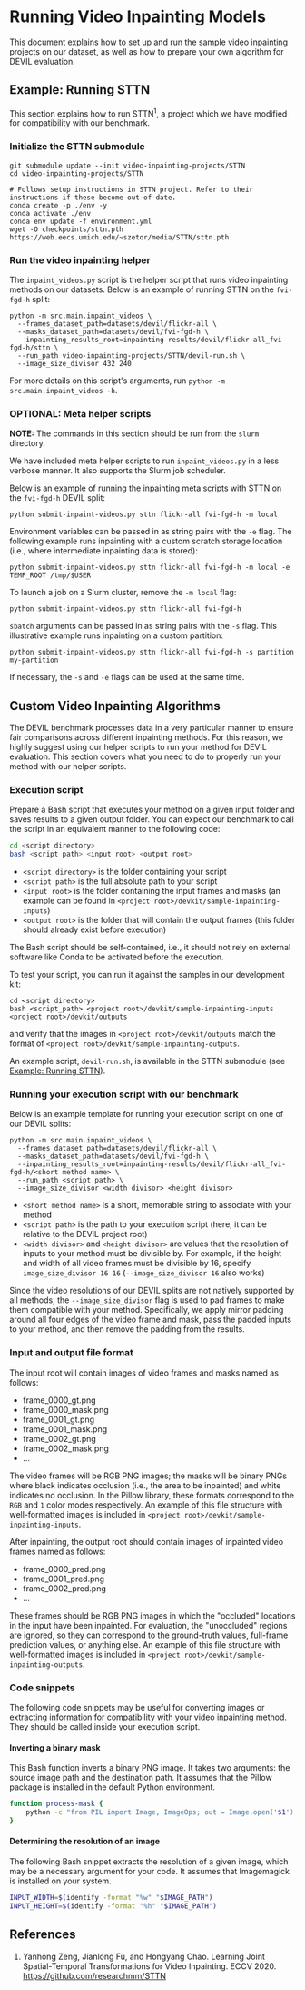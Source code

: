 # Running Video Inpainting Models

This document explains how to set up and run the sample video inpainting projects on our dataset, as well as how to
prepare your own algorithm for DEVIL evaluation.

## Example: Running STTN

This section explains how to run STTN<sup>1</sup>, a project which we have modified for compatibility with our
benchmark.

### Initialize the STTN submodule

```
git submodule update --init video-inpainting-projects/STTN
cd video-inpainting-projects/STTN

# Follows setup instructions in STTN project. Refer to their instructions if these become out-of-date.
conda create -p ./env -y
conda activate ./env
conda env update -f environment.yml
wget -O checkpoints/sttn.pth https://web.eecs.umich.edu/~szetor/media/STTN/sttn.pth
```

### Run the video inpainting helper

The `inpaint_videos.py` script is the helper script that runs video inpainting methods on our datasets. Below is an 
example of running STTN on the `fvi-fgd-h` split:

```
python -m src.main.inpaint_videos \
  --frames_dataset_path=datasets/devil/flickr-all \
  --masks_dataset_path=datasets/devil/fvi-fgd-h \
  --inpainting_results_root=inpainting-results/devil/flickr-all_fvi-fgd-h/sttn \
  --run_path video-inpainting-projects/STTN/devil-run.sh \
  --image_size_divisor 432 240
```

For more details on this script's arguments, run `python -m src.main.inpaint_videos -h`.

### OPTIONAL: Meta helper scripts

**NOTE:** The commands in this section should be run from the `slurm` directory.

We have included meta helper scripts to run `inpaint_videos.py` in a less verbose manner. It also supports the Slurm job 
scheduler.

Below is an example of running the inpainting meta scripts with STTN on the `fvi-fgd-h` DEVIL split:

```
python submit-inpaint-videos.py sttn flickr-all fvi-fgd-h -m local
```

Environment variables can be passed in as string pairs with the `-e` flag. The following example runs inpainting with a
custom scratch storage location (i.e., where intermediate inpainting data is stored):

```
python submit-inpaint-videos.py sttn flickr-all fvi-fgd-h -m local -e TEMP_ROOT /tmp/$USER
```

To launch a job on a Slurm cluster, remove the `-m local` flag:

```
python submit-inpaint-videos.py sttn flickr-all fvi-fgd-h
```

`sbatch` arguments can be passed in as string pairs with the `-s` flag. This illustrative example runs inpainting on a
custom partition:

```
python submit-inpaint-videos.py sttn flickr-all fvi-fgd-h -s partition my-partition
```

If necessary, the `-s` and `-e` flags can be used at the same time.

## Custom Video Inpainting Algorithms

The DEVIL benchmark processes data in a very particular manner to ensure fair comparisons across different inpainting
methods. For this reason, we highly suggest using our helper scripts to run your method for DEVIL evaluation. This
section covers what you need to do to properly run your method with our helper scripts.

### Execution script

Prepare a Bash script that executes your method on a given input folder and saves results to a given output folder. You
can expect our benchmark to call the script in an equivalent manner to the following code:

```bash
cd <script directory>
bash <script path> <input root> <output root>
```

* `<script directory>` is the folder containing your script
* `<script path>` is the full absolute path to your script
* `<input root>` is the folder containing the input frames and masks (an example can be found in 
  `<project root>/devkit/sample-inpainting-inputs`)
* `<output root>` is the folder that will contain the output frames (this folder should already exist before execution)

The Bash script should be self-contained, i.e., it should not rely on external software like Conda to be activated
before the execution.

To test your script, you can run it against the samples in our development kit:

```
cd <script directory>
bash <script_path> <project root>/devkit/sample-inpainting-inputs <project root>/devkit/outputs
```

and verify that the images in `<project root>/devkit/outputs` match the format of 
`<project root>/devkit/sample-inpainting-outputs`.

An example script, `devil-run.sh`, is available in the STTN submodule (see 
[Example: Running STTN](#example-running-sttn)).

### Running your execution script with our benchmark

Below is an example template for running your execution script on one of our DEVIL splits:

```
python -m src.main.inpaint_videos \
  --frames_dataset_path=datasets/devil/flickr-all \
  --masks_dataset_path=datasets/devil/fvi-fgd-h \
  --inpainting_results_root=inpainting-results/devil/flickr-all_fvi-fgd-h/<short method name> \
  --run_path <script path> \
  --image_size_divisor <width divisor> <height divisor>
```

* `<short method name>` is a short, memorable string to associate with your method
* `<script path>` is the path to your execution script (here, it can be relative to the DEVIL project root)
* `<width divisor>` and `<height divisor>` are values that the resolution of inputs to your method must be divisible by.
  For example, if the height and width of all video frames must be divisible by 16, specify `--image_size_divisor 16 16`
  (`--image_size_divisor 16` also works)

Since the video resolutions of our DEVIL splits are not natively supported by all methods, the `--image_size_divisor` 
flag is used to pad frames to make them compatible with your method. Specifically, we apply mirror padding around all 
four edges of the video frame and mask, pass the padded inputs to your method, and then remove the padding from the 
results.

### Input and output file format

The input root will contain images of video frames and masks named as follows: 

* frame_0000_gt.png
* frame_0000_mask.png
* frame_0001_gt.png
* frame_0001_mask.png
* frame_0002_gt.png
* frame_0002_mask.png
* ...

The video frames will be RGB PNG images; the masks will be binary PNGs where black indicates occlusion (i.e., the area
to be inpainted) and white indicates no occlusion. In the Pillow library, these formats correspond to the `RGB` and `1` 
color modes respectively. An example of this file structure with well-formatted images is included in
`<project root>/devkit/sample-inpainting-inputs`.

After inpainting, the output root should contain images of inpainted video frames named as follows:

* frame_0000_pred.png
* frame_0001_pred.png
* frame_0002_pred.png
* ...

These frames should be RGB PNG images in which the "occluded" locations in the input have been inpainted. For
evaluation, the "unoccluded" regions are ignored, so they can correspond to the ground-truth values, full-frame
prediction values, or anything else. An example of this file structure with well-formatted images is included in
`<project root>/devkit/sample-inpainting-outputs`.

### Code snippets

The following code snippets may be useful for converting images or extracting information for compatibility with your
video inpainting method. They should be called inside your execution script.

#### Inverting a binary mask

This Bash function inverts a binary PNG image. It takes two arguments: the source image path and the destination path.
It assumes that the Pillow package is installed in the default Python environment.

```bash
function process-mask {
    python -c "from PIL import Image, ImageOps; out = Image.open('$1').convert('RGB'); out = ImageOps.invert(out); out.save('$2')"
}
```

#### Determining the resolution of an image

The following Bash snippet extracts the resolution of a given image, which may be a necessary argument for your code. It
assumes that Imagemagick is installed on your system.

```bash
INPUT_WIDTH=$(identify -format "%w" "$IMAGE_PATH")
INPUT_HEIGHT=$(identify -format "%h" "$IMAGE_PATH")
```

## References

1. Yanhong Zeng, Jianlong Fu, and Hongyang Chao. Learning Joint Spatial-Temporal Transformations for Video Inpainting.
ECCV 2020. https://github.com/researchmm/STTN
